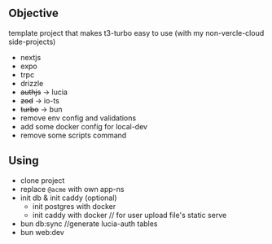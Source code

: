 ## Objective
template project that makes t3-turbo easy to use (with my non-vercle-cloud side-projects)
  - nextjs
  - expo
  - trpc
  - drizzle
  - ~~authjs~~ -> lucia
  - ~~zod~~ -> io-ts
  - ~~turbo~~ -> bun 
  - remove env config and validations
  - add some docker config for local-dev
  - remove some scripts command


## Using
  - clone project
  - replace `@acme` with own app-ns
  - init db & init caddy (optional)
    - init postgres with docker
    - init caddy with docker // for user upload file's static serve
  - bun db:sync //generate lucia-auth tables
  - bun web:dev
